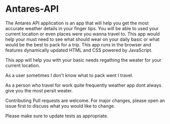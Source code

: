 # Antares-API
The Antares API application is an app that will help you get the most accurate weather details in your finger tips. You will be able to used your current location or even places were you wanna travel to. This app would help your must need to see what should wear on your daily basic or what would be the best to pack for a trip. This app runs in the browser and features dynamically updated HTML and CSS powered by JavaScript. 

This app will help you with your basic needs regathing the weater for your current location.

As a user sometimes I don't know what to pack went I travel.

As a person who travel for work quite frequently weather app dont always give you the most persit weater.

Contributing Pull requests are welcome. For major changes, please open an issue first to discuss what you would like to change.

Please make sure to update tests as appropriate.
